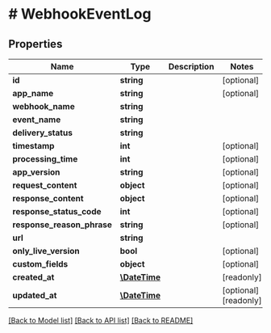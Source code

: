 # # WebhookEventLog

## Properties

Name | Type | Description | Notes
------------ | ------------- | ------------- | -------------
**id** | **string** |  | [optional]
**app_name** | **string** |  | [optional]
**webhook_name** | **string** |  |
**event_name** | **string** |  |
**delivery_status** | **string** |  |
**timestamp** | **int** |  | [optional]
**processing_time** | **int** |  | [optional]
**app_version** | **string** |  | [optional]
**request_content** | **object** |  | [optional]
**response_content** | **object** |  | [optional]
**response_status_code** | **int** |  | [optional]
**response_reason_phrase** | **string** |  | [optional]
**url** | **string** |  |
**only_live_version** | **bool** |  | [optional]
**custom_fields** | **object** |  | [optional]
**created_at** | [**\DateTime**](\DateTime.md) |  | [readonly]
**updated_at** | [**\DateTime**](\DateTime.md) |  | [optional] [readonly]

[[Back to Model list]](../../README.md#models) [[Back to API list]](../../README.md#endpoints) [[Back to README]](../../README.md)
